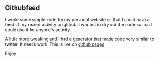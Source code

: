 
## Githubfeed

I wrote some simple code for my personal website so that I could have a feed of my recent activity on github. I wanted to dry out the code so that I could use it for anyone's activity. 

A little more tweaking and I had a generator that made code very similar to twitter. It needs work. This is live on [github pages](http://benruns.github.io/githubfeed/)

Enjoy

